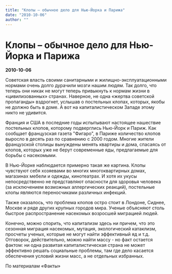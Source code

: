 ```yaml
---
title: "Клопы – обычное дело для Нью-Йорка и Парижа"
date: "2010-10-06"
author: ""
---
```


# Клопы – обычное дело для Нью-Йорка и Парижа

**2010-10-06** 

Советская власть своими санитарными и жилищно-эксплуатационными нормами очень долго дурачили мозги нашим людям. Так долго, что теперь они никак не могут теперь привыкнуть к нормам жизни в «цивилизованных» странах. Наверное, не одна «жертва советской пропаганды» вздрогнет, услышав о постельных клопах, которых, якобы не должно быть в доме. А вот на капиталистическом Западе этому никто не удивится.

Франция и США в последние годы испытывают настоящее нашествие постельных клопов, которому подверглись Нью-Йорк и Париж. Как сообщает французская газета "Фигаро", в Париже количество клопов выросло в десять раз по сравнению с 2000 годом. Многие жители французской столицы вынуждены менять квартиры и дома, спасаясь от клопов, которых уже не берут современные яды, предлагаемые для борьбы с насекомыми.

В Нью-Йорке наблюдается примерно такая же картина. Клопы чувствуют себя хозяевами во многих многоквартирных домах, магазинах мебели и одежды, кинотеатрах. И хотя их укусы непосредственно не представляют опасности для здоровья человека (за исключением возможных аллергических реакций), постельные клопы являются переносчиками различных инфекций.

Также оказалось, что проблема клопов остро стоит в Лондоне, Сиднее, Москве и ряде других крупных городов мира. Ученые объясняют столь быстрое распространение насекомых возросшей миграцией людей.

Конечно, можно спорить, что капитализм здесь ни причем, что это сезонная миграция насекомых, мутация, экологический катаклизм, просчеты ученых, которые не могут найти эффективный яд и т.д. Отговорок, действительно, можно найти массу - но факт остается фактом: ни одна развитая капиталистическая страна не может эффективно решать социальные проблемы, там где дело касается обеспечения условий жизни масс, а не отдельных избранных.

По материалам «Факты»